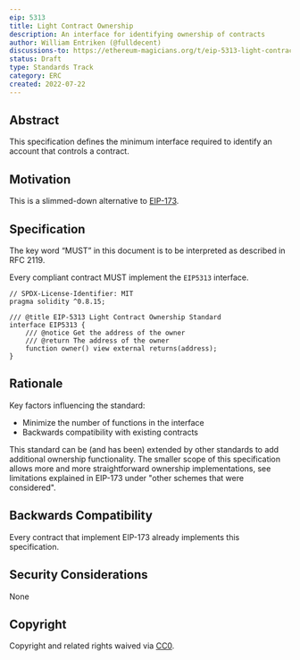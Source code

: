 ```yaml
---
eip: 5313
title: Light Contract Ownership
description: An interface for identifying ownership of contracts
author: William Entriken (@fulldecent)
discussions-to: https://ethereum-magicians.org/t/eip-5313-light-contract-ownership/10052
status: Draft
type: Standards Track
category: ERC
created: 2022-07-22
---
```


## Abstract

This specification defines the minimum interface required to identify an account that controls a contract.

## Motivation

This is a slimmed-down alternative to [EIP-173](./eip-173).

## Specification

The key word “MUST” in this document is to be interpreted as described in RFC 2119.

Every compliant contract MUST implement the `EIP5313` interface.

```solidity
// SPDX-License-Identifier: MIT
pragma solidity ^0.8.15;

/// @title EIP-5313 Light Contract Ownership Standard
interface EIP5313 {
    /// @notice Get the address of the owner    
    /// @return The address of the owner
    function owner() view external returns(address);
}
```

## Rationale

Key factors influencing the standard: 

- Minimize the number of functions in the interface
- Backwards compatibility with existing contracts

This standard can be (and has been) extended by other standards to add additional ownership functionality. The smaller scope of this specification allows more and more straightforward ownership implementations, see limitations explained in EIP-173 under "other schemes that were considered".

## Backwards Compatibility

Every contract that implement EIP-173 already implements this specification.

## Security Considerations

None

## Copyright

Copyright and related rights waived via [CC0](../LICENSE.md).

